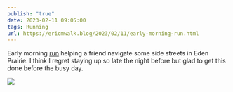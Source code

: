 ```yaml
---
publish: "true"
date: 2023-02-11 09:05:00
tags: Running
url: https://ericmwalk.blog/2023/02/11/early-morning-run.html
---
```


Early morning [run](http://www.strava.com/activities/8542794639) helping a friend navigate some side streets in Eden Prairie. I think I regret staying up so late the night before but glad to get this done before the busy day.

![](https://ericmwalk.blog/uploads/2023/b581ef2fc3.jpg)
